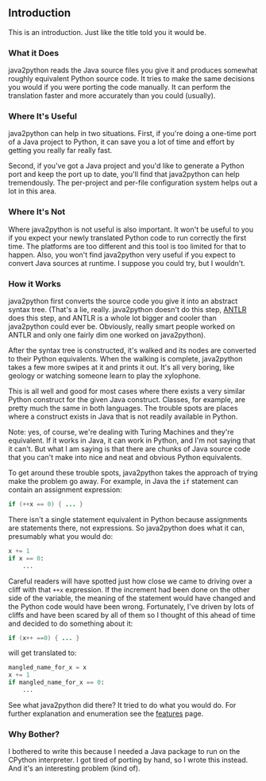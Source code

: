 ## Introduction

This is an introduction.  Just like the title told you it would be.

### What it Does

java2python reads the Java source files you give it and produces somewhat
roughly equivalent Python source code.  It tries to make the same decisions
you would if you were porting the code manually.  It can perform the
translation faster and more accurately than you could (usually).

### Where It's Useful

java2python can help in two situations.  First, if you're doing a one-time
port of a Java project to Python, it can save you a lot of time and
effort by getting you really far really fast.

Second, if you've got a Java project and you'd like to generate a
Python port and keep the port up to date, you'll find that java2python can
help tremendously.  The per-project and per-file configuration system
helps out a lot in this area.

### Where It's Not

Where java2python is not useful is also important.  It won't be useful to you
if you expect your newly translated Python code to run correctly the first
time.  The platforms are too different and this tool is too limited for that
to happen.  Also, you won't find java2python very useful if you expect to
convert Java sources at runtime.  I suppose you could try, but I wouldn't.

### How it Works

java2python first converts the source code you give it into an abstract syntax
tree.  (That's a lie, really.  java2python doesn't do this step,
[ANTLR](http://www.antlr.org) does this step, and ANTLR is a whole lot bigger and
cooler than java2python could ever be.  Obviously, really smart people worked
on ANTLR and only one fairly dim one worked on java2python).

After the syntax tree is constructed, it's walked and its nodes are
converted to their Python equivalents.  When the walking is complete,
java2python takes a few more swipes at it and prints it out.  It's all very
boring, like geology or watching someone learn to play the xylophone.

This is all well and good for most cases where there exists a very
similar Python construct for the given Java construct.  Classes, for
example, are pretty much the same in both languages.  The trouble
spots are places where a construct exists in Java that is not readily
available in Python.

Note: yes, of course, we're dealing with Turing Machines and they're
equivalent.  If it works in Java, it can work in Python, and I'm not
saying that it can't.  But what I am saying is that there are chunks
of Java source code that you can't make into nice and neat and obvious
Python equivalents.

To get around these trouble spots, java2python takes the approach of trying
make the problem go away.  For example, in Java the `if` statement can contain
an assignment expression:

```java
if (++x == 0) { ... }
```

There isn't a single statement equivalent in Python because assignments
are statements there, not expressions.  So java2python does what it can,
presumably what you would do:

```python
x += 1
if x == 0:
    ...
```

Careful readers will have spotted just how close we came to driving
over a cliff with that `++x` expression.  If the increment had been
done on the other side of the variable, the meaning of the statement
would have changed and the Python code would have been wrong.
Fortunately, I've driven by lots of cliffs and have been scared by all
of them so I thought of this ahead of time and decided to do something
about it:

```java
if (x++ ==0) { ... }
```

will get translated to:

```python
mangled_name_for_x = x
x += 1
if mangled_name_for_x == 0:
    ...
```

See what java2python did there?  It tried to do what you would do.  For
further explanation and enumeration see the [features](features.md) page.


### Why Bother?

I bothered to write this because I needed a Java package to run on the
CPython interpreter.  I got tired of porting by hand, so I wrote this
instead.  And it's an interesting problem (kind of).
